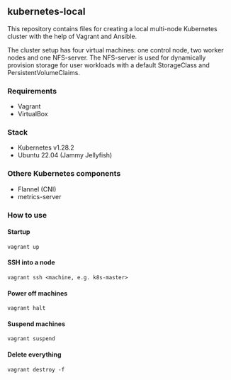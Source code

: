 ## kubernetes-local

This repository contains files for creating a local multi-node Kubernetes cluster with the help of Vagrant and Ansible. 

The cluster setup has four virtual machines: one control node, two worker nodes and one NFS-server. The NFS-server is used for dynamically provision storage for user workloads with a default StorageClass and PersistentVolumeClaims.

### Requirements
- Vagrant
- VirtualBox

### Stack
- Kubernetes v1.28.2
- Ubuntu 22.04 (Jammy Jellyfish)

### Othere Kubernetes components
- Flannel (CNI)
- metrics-server

### How to use

#### Startup
`vagrant up`

#### SSH into a node
`vagrant ssh <machine, e.g. k8s-master>`

#### Power off machines
`vagrant halt`

#### Suspend machines
`vagrant suspend`

#### Delete everything
`vagrant destroy -f`
